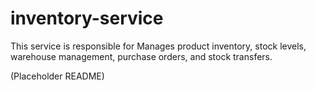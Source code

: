 # inventory-service

This service is responsible for Manages product inventory, stock levels, warehouse management, purchase orders, and stock transfers.

(Placeholder README)
